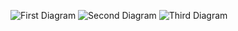 ![First Diagram](https://www.planttext.com/api/plantuml/png/X94zJWCn48NxESLeAq1oGHkb24eA8b4X96fhTvGTnPvPURn4278o2ewKAyJBxeAG-Edyv6_UU_QStjvNbdtAVGm0jcV1f4O0cNCWlAVWCwjOovsXmtNmPhXXlqi-0a0zwWE5mBB35q34hMHyP6dqO8DyKcxmJklzGqiRrNHn2STvyAOhoP4aJ_fM-v8zdjSQOo-p6Wtdl683y9cwV7NbJjoNtQAKQ2bnzbBJ3-3a_H_sKUSNgBgkyChrdSCgUdckfeQBmRjJu-7N_g279tndOKNIb2sS0G00__y30000)
![Second Diagram](https://www.planttext.com/api/plantuml/png/T92nJiDG34LtVyNDbWxyG39GeD1ET8d463searXD_D1xJgj-6mEVn2_WL20c94y-zqZN_lhuN6SBoUPf9Cf7KQIOcSZ4HiP3r8EOH0qZRd3tPd8Iks0ZeKzX0hcoo4JLOp3iek55jCyrIACnalI3LMW6oV09k6ujmeOVwEOcYHxTdVWryVbN7RdxrrmOaNGecpafzkevnZPCVBjQ0ehomdb5GDMskt3oIdYQjMsBegY9nymeDLxvirV-IpZqUpiljOre8kxvK2ydndUYjID_qZS0003__mC0)
![Third Diagram](https://www.planttext.com/api/plantuml/png/L511IWD14BpNAygREMoypq42kmg2g21vG9Cqmv3PcT0pAuZuCWy-oI_O48oa3arHNLKq_VFrlMbTh2zp1jeX5Lfj2lJKi_95TWU9oe7RfXp5nvGacim0J7TTIdJRlKfVJ1i_GCVrOusfh4vyD5ygRpXfLYTUP2jAupXjyGc4k_cOwxjg8CAOavOU45wNezfRQjK2yEVWCDoUo_yT5_AfWUlrMMBWq_ELupBY6RyWy84oCzOziD6ozpVy0W00__y30000)
